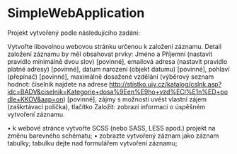 # SimpleWebApplication
Projekt vytvořený podle následujícího zadání:

Vytvořte libovolnou webovou stránku určenou k založení záznamu. Detail založení záznamu by měl obsahovat prvky: Jméno a Příjemní (nastavit pravidlo minimálně dvou slov) [povinné], emailová adresa (nastavit pravidlo platné adresy) [povinné], datum narození (objekt datumu) [povinné], pohlaví (přepínač) [povinné], maximálně dosažené vzdělání (výběrový seznam hodnot: číselník najdete na adrese http://stistko.uiv.cz/katalog/cslnk.asp?idc=BADV&ciselnik=Kategorie+dosa%9Een%E9ho+vzd%ECl%E1n%ED+podle+KKOV&aap=on)  [povinné], zájmy s možnosti uvést vlastní zájem (zaškrtávací políčka), tlačítko Založit: zobrazí informaci o úspěšném vytvoření záznamu.

•	k webové stránce vytvořte SCSS (nebo SASS, LESS apod.) projekt na změnu barevného schématu;
•	zobrazte vytvořený záznam jako záznam tabulky; tabulku dejte nad formulářem vytvoření záznamu;

